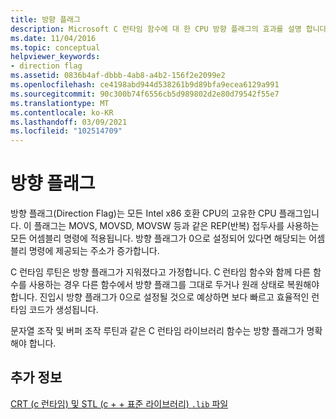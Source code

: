 ```yaml
---
title: 방향 플래그
description: Microsoft C 런타임 함수에 대 한 CPU 방향 플래그의 효과를 설명 합니다.
ms.date: 11/04/2016
ms.topic: conceptual
helpviewer_keywords:
- direction flag
ms.assetid: 0836b4af-dbbb-4ab8-a4b2-156f2e2099e2
ms.openlocfilehash: ce4198abd944d538261b9d89bfa9ecea6129a991
ms.sourcegitcommit: 90c300b74f6556cb5d989802d2e80d79542f55e7
ms.translationtype: MT
ms.contentlocale: ko-KR
ms.lasthandoff: 03/09/2021
ms.locfileid: "102514709"
---
```

# <a name="direction-flag"></a>방향 플래그

방향 플래그(Direction Flag)는 모든 Intel x86 호환 CPU의 고유한 CPU 플래그입니다. 이 플래그는 MOVS, MOVSD, MOVSW 등과 같은 REP(반복) 접두사를 사용하는 모든 어셈블리 명령에 적용됩니다. 방향 플래그가 0으로 설정되어 있다면 해당되는 어셈블리 명령에 제공되는 주소가 증가합니다.

C 런타임 루틴은 방향 플래그가 지워졌다고 가정합니다. C 런타임 함수와 함께 다른 함수를 사용하는 경우 다른 함수에서 방향 플래그를 그대로 두거나 원래 상태로 복원해야 합니다. 진입시 방향 플래그가 0으로 설정될 것으로 예상하면 보다 빠르고 효율적인 런타임 코드가 생성됩니다.

문자열 조작 및 버퍼 조작 루틴과 같은 C 런타임 라이브러리 함수는 방향 플래그가 명확해야 합니다.

## <a name="see-also"></a>추가 정보

[CRT (c 런타임) 및 STL (c + + 표준 라이브러리) `.lib` 파일](../c-runtime-library/crt-library-features.md)
